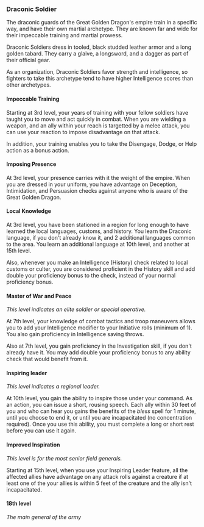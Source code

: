 <style>
  .phb{ background : white;}
  .phb img{ display : none;}
  .phb hr+blockquote{background : white;}
</style>


### Draconic Soldier

<!--
Homebrewery links
- Share: http://homebrewery.naturalcrit.com/share/rym_k9JC6z
- Edit: http://homebrewery.naturalcrit.com/edit/rJNuJqJRpM
-->

The draconic guards of the Great Golden Dragon's empire train in a specific way, and have their own martial archetype.  They are known far and wide for their impeccable training and martial prowess.

Draconic Soldiers dress in tooled, black studded leather armor and a long golden tabard.  They carry a glaive, a longsword, and a dagger as part of their official gear.

As an organization, Draconic Soldiers favor strength and intelligence, so fighters to take this archetype tend to have higher Intelligence scores than other archetypes.

#### Impeccable Training

Starting at 3rd level, your years of training with your fellow soldiers have taught you to move and act quickly in combat.  When you are wielding a weapon, and an ally within your reach is targetted by a melee attack, you can use your reaction to impose disadvantage on that attack.

In addition, your training enables you to take the Disengage, Dodge, or Help action as a bonus action.

#### Imposing Presence

At 3rd level, your presence carries with it the weight of the empire.  When you are dressed in your uniform, you have advantage on Deception, Intimidation, and Persuasion checks against anyone who is aware of the Great Golden Dragon.

#### Local Knowledge

At 3rd level, you have been stationed in a region for long enough to have learned the local languages, customs, and history.  You learn the Draconic language, if you  don't already know it, and 2 additional languages common to the area.  You learn an additional language at 10th level, and another at 15th level.

Also, whenever you make an Intelligence (History) check related to local customs or culter, you are considered proficient in the History skill and add double your proficiency bonus to the check, instead of your normal proficiency bonus.

#### Master of War and Peace

*This level indicates an elite soldier or special operative.*

At 7th level, your knowledge of combat tactics and troop maneuvers allows you to add your Intelligence modifier to your Initiative rolls (minimum of 1).  You also gain proficiency in Intelligence saving throws.

Also at 7th level, you gain proficiency in the Investigation skill, if you don't already have it.  You may add double your proficiency bonus to any ability check that would benefit from it.

#### Inspiring leader

*This level indicates a regional leader.*

At 10th level, you gain the ability to inspire those under your command.  As an action, you can issue a short, rousing speech.  Each ally within 30 feet of you and who can hear you gains the benefits of the *bless* spell for 1 minute, until you choose to end it, or until you are incapacitated (no concentration required).  Once you use this ability, you must complete a long or short rest before you can use it again.

#### Improved Inspiration

*This level is for the most senior field generals.*

Starting at 15th level, when you use your Inspiring Leader feature, all the affected allies have advantage on any attack rolls against a creature if at least one of the your allies is within 5 feet of the creature and the ally isn't incapacitated.

#### 18th level

*The main general of the army*
